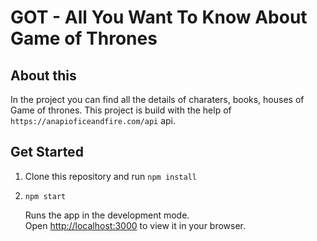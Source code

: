 # GOT - All You Want To Know About Game of Thrones

## About this

In the project you can find all the details of charaters, books, houses of Game of thrones. This project is build with the help of `https://anapioficeandfire.com/api` api.

## Get Started

1. Clone this repository and run `npm install`

2. `npm start`

    Runs the app in the development mode.\
    Open [http://localhost:3000](http://localhost:3000) to view it in your browser.
